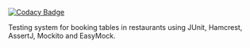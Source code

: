 [![Codacy Badge](https://api.codacy.com/project/badge/Grade/f4d773233e9c461b89f224694f47f564)](https://www.codacy.com?utm_source=github.com&amp;utm_medium=referral&amp;utm_content=testowanieaplikacjijavaug/projekt2-crinuyi&amp;utm_campaign=Badge_Grade)

Testing system for booking tables in restaurants using JUnit, Hamcrest, AssertJ, Mockito and EasyMock.
